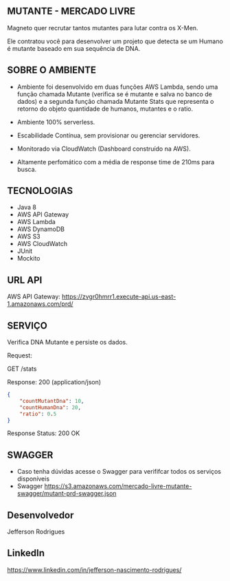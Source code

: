 ## MUTANTE - MERCADO LIVRE

Magneto quer recrutar tantos mutantes para lutar contra os X-Men.

Ele contratou você para desenvolver um projeto que detecta se um
Humano é mutante baseado em sua sequência de DNA.

## SOBRE O AMBIENTE

- Ambiente foi desenvolvido em duas funções AWS Lambda, sendo uma função chamada Mutante (verifica se é mutante e salva no banco de dados) e a segunda função chamada Mutante Stats que representa o retorno do objeto quantidade de humanos, mutantes e o ratio. 

- Ambiente 100% serverless.
- Escabilidade Contínua, sem provisionar ou gerenciar servidores.
- Monitorado via CloudWatch (Dashboard construído na AWS).
- Altamente perfomático com a média de response time de 210ms para busca.

## TECNOLOGIAS
- Java 8
- AWS API Gateway
- AWS Lambda
- AWS DynamoDB
- AWS S3
- AWS CloudWatch 
- JUnit
- Mockito

## URL API 

AWS API Gateway: https://zvgr0hmrr1.execute-api.us-east-1.amazonaws.com/prd/

## SERVIÇO

Verifica DNA Mutante e persiste os dados.

Request:

GET /stats

Response: 200 (application/json)

```json
{
    "countMutantDna": 10,
    "countHumanDna": 20,
    "ratio": 0.5
}
```
Response Status:
  200 OK

## SWAGGER

- Caso tenha dúvidas acesse o Swagger para verififcar todos os serviços disponíveis
- Swagger https://s3.amazonaws.com/mercado-livre-mutante-swagger/mutant-prd-swagger.json

## Desenvolvedor
Jefferson Rodrigues

## LinkedIn
https://www.linkedin.com/in/jefferson-nascimento-rodrigues/
